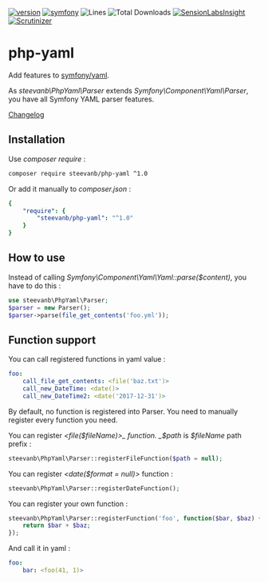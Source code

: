 [![version](https://img.shields.io/badge/version-1.0.2-green.svg)](https://github.com/steevanb/php-yaml/tree/1.0.2)
[![symfony](https://img.shields.io/badge/symfony/yaml-^3.1-blue.svg)](https://github.com/symfony/yaml)
![Lines](https://img.shields.io/badge/code%20lines-214-green.svg)
![Total Downloads](https://poser.pugx.org/steevanb/php-yaml/downloads)
[![SensionLabsInsight](https://img.shields.io/badge/SensionLabsInsight-platinum-brightgreen.svg)](https://insight.sensiolabs.com/projects/00a42deb-03af-40da-a61f-b8abdd3a90b3/analyses/9)
[![Scrutinizer](https://scrutinizer-ci.com/g/steevanb/php-yaml/badges/quality-score.png?b=master)](https://scrutinizer-ci.com/g/steevanb/php-yaml/)

php-yaml
========

Add features to [symfony/yaml](https://github.com/symfony/yaml).

As _steevanb\PhpYaml\Parser_ extends _Symfony\Component\Yaml\Parser_,
you have all Symfony YAML parser features.

[Changelog](changelog.md)

Installation
------------

Use _composer require_ :
```bash
composer require steevanb/php-yaml ^1.0
```

Or add it manually to _composer.json_ :
```yaml
{
    "require": {
        "steevanb/php-yaml": "^1.0"
    }
}
```

How to use
----------

Instead of calling _Symfony\Component\Yaml\Yaml::parse($content)_, you have to do this :
```php
use steevanb\PhpYaml\Parser;
$parser = new Parser();
$parser->parse(file_get_contents('foo.yml'));
```

Function support
----------------

You can call registered functions in yaml value :
````yaml
foo:
    call_file_get_contents: <file('baz.txt')>
    call_new_DateTime: <date()>
    call_new_DateTime2: <date('2017-12-31')>
````
By default, no function is registered into Parser. You need to manually register every function you need.

You can register _<file($fileName)>_ function. _$path_ is _$fileName_ path prefix :
```php
steevanb\PhpYaml\Parser::registerFileFunction($path = null);
```

You can register _<date($format = null)>_ function :
```php
steevanb\PhpYaml\Parser::registerDateFunction();
```

You can register your own function :
```php
steevanb\PhpYaml\Parser::registerFunction('foo', function($bar, $baz) {
    return $bar + $baz;
});
```
And call it in yaml :
```yaml
foo:
    bar: <foo(41, 1)>
```
